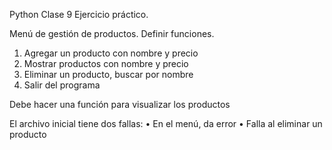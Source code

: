 Python Clase 9
Ejercicio práctico.

Menú de gestión de productos.
Definir funciones.

1. Agregar un producto con nombre y precio
2. Mostrar productos con nombre y precio
3. Eliminar un producto, buscar por nombre
4. Salir del programa

Debe hacer una función para visualizar los productos 

El archivo inicial tiene dos fallas:
• En el menú, da error
• Falla al eliminar un producto 
